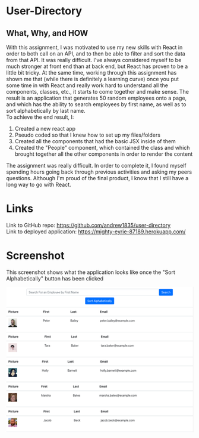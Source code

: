 # User-Directory

## What, Why, and HOW
With this assignment, I was motivated to use my new skills with React in order to both call on an API, and to then be able to filter and sort the data from that API. It was really difficult. I've always considered myself to be much stronger at front end than at back end, but React has proven to be a little bit tricky. At the same time, working through this assignment has shown me that (while there is definitely a learning curve) once you put some time in with React and really work hard to understand all the components, classes, etc., it starts to come together and make sense. The result is an application that generates 50 random employees onto a page, and which has the ability to search employees by first name, as well as to sort alphabetically by last name.  
To achieve the end result, I:
1. Created a new react app 
2. Pseudo coded so that I knew how to set up my files/folders
3. Created all the components that had the basic JSX inside of them
4. Created the "People" component, which contained the class and which brought together all the other components in order to render the content 

The assignment was really difficult. In order to complete it, I found myself spending hours going back through previous activities and asking my peers questions. Although I'm proud of the final product, I know that I still have a long way to go with React.  

# Links
Link to GitHub repo: https://github.com/andrew1835/user-directory
<br>
Link to deployed application: https://mighty-eyrie-87189.herokuapp.com/

# Screenshot
This screenshot shows what the application looks like once the "Sort Alphabetically" button has been clicked

<img src = "./Images/user.jpg" alt = "Employees sorted by last name">
